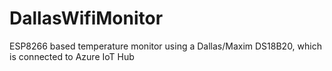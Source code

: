 # DallasWifiMonitor
ESP8266 based temperature monitor using a Dallas/Maxim DS18B20, which is connected to Azure IoT Hub 

